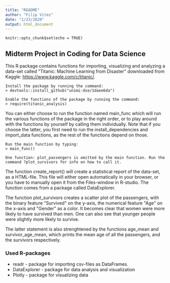 ```yaml
---
title: "README"
author: "Filip Vitez"
date: "1/23/2020"
output: html_document
---
```


```{r setup, include=FALSE}
knitr::opts_chunk$set(echo = TRUE)
```

## Midterm Project in Coding for Data Science

This R package contains functions for importing, visualizing and analyzing a data-set called "Titanic: Machine Learning from Disaster" downloaded from Kaggle: https://www.kaggle.com/c/titanic/.

```
Install the package by running the command:
> devtools::install_github("unimi-dse/1daee6da")
```

```
Enable the functions of the package by running the command:
> require(titanic_analysis)
```

You can either choose to run the function named main_func which will run the various functions of the package in the right order, or to play around with the functions by yourself by calling them individually. Note that if you choose the latter, you first need to run the install_dependencies and import_data functions, as the rest of the functions depend on those.

```
Run the main function by typing:
> main_func()

One function: plot_passengers is omitted by the main function. Run the command ?plot_survivors for info on how to call it.
```

The function create_report() will create a statistical report of the data-set, as a HTML-file. This file will either open automatically in your browser, or you have to manually open it from the Files-window in R-studio. The function comes from a package called DataExplorer.

The function plot_survivors creates a scatter plot of the passengers, with the binary feature "Survived" on the y-axis, the numerical feature "Age" on the x-axis and "Gender" as a color. It becomes clear that women were more likely to have survived than men. One can also see that younger people were slightly more likely to survive.

The latter statement is also strenghtened by the functions age_mean and survivor_age_mean, which prints the mean age of all the passengers, and the survivors respectively.


### Used R-packages

* readr - package for importing csv-files as DataFrames.
* DataExplorer - package for data analysis and visualization
* Plotly - package for visualizing data
